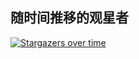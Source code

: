 ## 随时间推移的观星者


[![Stargazers over time](https://starchart.cc/buiawpkgew1/At.svg)](https://starchart.cc/buiawpkgew1/At)
